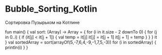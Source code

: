 # Bubble_Sorting_Kotlin
Сортировка Пузырьком на Котлине

fun main() {
        val sort: (Array<Int>) -> Array<Int> = {
            for (i in it.size - 2 downTo 0) {
                for (j in 0..i) {
                    if (it[j] < it[j + 1]) {
                        val temp = it[j]
                        it[j] = it[j + 1]
                        it[j + 1] = temp
                    }
                }
            }
            it
        }
        val sortedArray = sort(arrayOf(5,-7,6,4,-9,-1,7,5,-3))
        for (i in sortedArray) {
            println(i)
        }
    }

